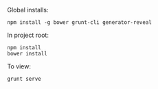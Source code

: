 Global installs:
```
npm install -g bower grunt-cli generator-reveal
```

In project root:
```
npm install
bower install
```

To view:
```
grunt serve
```
